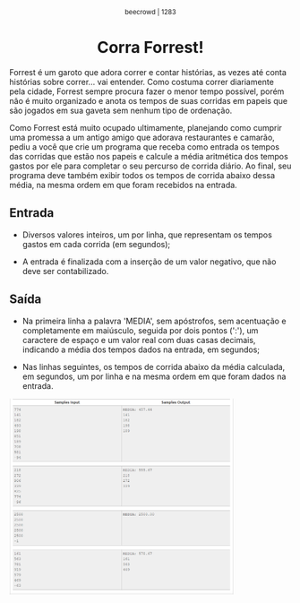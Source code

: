 <div align="center"> 
   <small> beecrowd | 1283 </small>
   <h1> Corra Forrest! </h1>
</div>

Forrest é um garoto que adora correr e contar histórias, as vezes até conta histórias sobre correr... vai entender. Como costuma correr diariamente pela cidade, Forrest sempre procura fazer o menor tempo possível, porém não é muito organizado e anota os tempos de suas corridas em papeis que são jogados em sua gaveta sem nenhum tipo de ordenação.

Como Forrest está muito ocupado ultimamente, planejando como cumprir uma promessa a um antigo amigo que adorava restaurantes e camarão, pediu a você que crie um programa que receba como entrada os tempos das corridas que estão nos papeis e calcule a média aritmética dos tempos gastos por ele para completar o seu percurso de corrida diário. Ao final, seu programa deve também exibir todos os tempos de corrida abaixo dessa média, na mesma ordem em que foram recebidos na entrada.


## Entrada

- Diversos valores inteiros, um por linha, que representam os tempos gastos em cada corrida (em segundos);

- A entrada é finalizada com a inserção de um valor negativo, que não deve ser contabilizado.

## Saída

- Na primeira linha a palavra 'MEDIA', sem apóstrofos, sem acentuação e completamente em maiúsculo, seguida por dois pontos (':'), um caractere de espaço e um valor real com duas casas decimais, indicando a média dos tempos dados na entrada, em segundos;

- Nas linhas seguintes, os tempos de corrida abaixo da média calculada, em segundos, um por linha e na mesma ordem em que foram dados na entrada.

<img src="source_readme/teste03.png" min-width="400px" max-width="400px" width="400px" align="center" alt="teste03">





